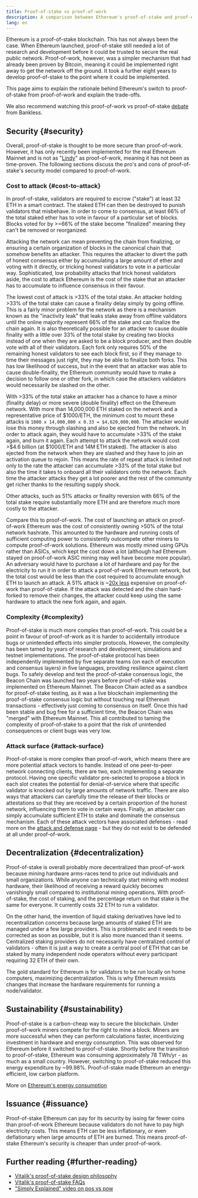 ```yaml
---
title: Proof-of-stake vs proof-of-work
description: A comparison between Ethereum's proof-of-stake and proof-of-work based consensus mechanism
lang: en
---
```


Ethereum is a proof-of-stake blockchain. This has not always been the case. When Ethereum launched, proof-of-stake still needed a lot of research and development before it could be trusted to secure the real public network. Proof-of-work, however, was a simpler mechanism that had already been proven by Bitcoin, meaning it could be implemented right away to get the network off the ground. It took a further eight years to develop proof-of-stake to the point where it could be implemented.

This page aims to explain the rationale behind Ethereum's switch to proof-of-stake from proof-of-work and explain the trade-offs.

We also recommend watching this proof-of-work vs proof-of-stake [debate](https://www.youtube.com/watch?v=1m12zgJ42dI&t=3410s) from Bankless.

## Security {#security}

Overall, proof-of-stake is thought to be more secure than proof-of-work. However, it has only recently been implemented for the real Ethereum Mainnet and is not as "[Lindy](https://en.wikipedia.org/wiki/Lindy_effect)" as proof-of-work, meaning it has not been as time-proven. The following sections discuss the pro's and cons of proof-of-stake's security model compared to proof-of-work.

### Cost to attack {#cost-to-attack}

In proof-of-stake, validators are required to escrow ("stake") at least 32 ETH in a smart contract. The staked ETH can then be destroyed to punish validators that misbehave. In order to come to consensus, at least 66% of the total staked ether has to vote in favour of a particular set of blocks. Blocks voted for by >=66% of the stake become "finalized" meaning they can't be removed or reorganized.

Attacking the network can mean preventing the chain from finalizing, or ensuring a certain organization of blocks in the canonical chain that somehow benefits an attacker. This requires the attacker to divert the path of honest consensus either by accumulating a large amount of ether and voting with it directly, or tricking honest validators to vote in a particular way. Sophisticated, low probability attacks that trick honest validators aside, the cost to attack Ethereum is the cost of the stake that an attacker has to accumulate to influence consensus in their favour.

The lowest cost of attack is >33% of the total stake. An attacker holding >33% of the total stake can cause a finality delay simply by going offline. This is a fairly minor problem for the network as there is a mechanism known as the "inactivity leak" that leaks stake away from offline validators until the online majority represent 66% of the stake and can finalize the chain again. It is also theoretically possible for an attacker to cause double finality with a little over 33% of the total stake by creating two blocks instead of one when they are asked to be a block producer, and then double vote with all of their validators. Each fork only requires 50% of the remaining honest validators to see each block first, so if they manage to time their messages just right, they may be able to finalize both forks. This has low likelihood of success, but in the event that an attacker was able to cause double-finality, the Ethereum community would have to make a decision to follow one or other fork, in which case the attackers validators would necessarily be slashed on the other.

With >33% of the total stake an attacker has a chance to have a minor (finality delay) or more severe (double finality) effect on the Ethereum network. With more than 14,000,000 ETH staked on the network and a representative price of $1000/ETH, the minimum cost to mount these attacks is `1000 x 14,000,000 x 0.33 = $4,620,000,000`. The attacker would lose this money through slashing and also be ejected from the network. In order to attack again, they would have to accumulate >33% of the stake again, and burn it again. Each attempt to attack the network would cost >$4.6 billion (at $1000/ETH and 14M ETH staked). The attacker is also ejected from the network when they are slashed and they have to join an activation queue to rejoin. This means the rate of repeat attack is limited not only to the rate the attacker can accumulate >33% of the total stake but also the time it takes to onboard all their validators onto the network. Each time the attacker attacks they get a lot poorer and the rest of the community get richer thanks to the resulting supply shock.

Other attacks, such as 51% attacks or finality reversion with 66% of the total stake require substantially more ETH and are therefore much more costly to the attacker.

Compare this to proof-of-work. The cost of launching an attack on proof-of-work Ethereum was the cost of consistently owning >50% of the total network hashrate. This amounted to the hardware and running costs of sufficient computing power to consistently outcompete other miners to compute proof-of-work solutions. Ethereum was mostly mined using GPUs rather than ASICs, which kept the cost down a lot (although had Ethereum stayed on proof-of-work ASIC mining may well have become more popular). An adversary would have to purchase a lot of hardware and pay for the electricity to run it in order to attack a proof-of-work Ethereum network, but the total cost would be less than the cost required to accumulate enough ETH to launch an attack. A 51% attack is ~[20x less](https://youtu.be/1m12zgJ42dI?t=1562) expensive on proof-of-work than proof-of-stake. If the attack was detected and the chain hard-forked to remove their changes, the attacker could keep using the same hardware to attack the new fork again, and again.

### Complexity {#complexity}

Proof-of-stake is much more complex than proof-of-work. This could be a point in favour of proof-of-work as it is harder to accidentally introduce bugs or unintended effects into simpler protocols. However, the complexity has been tamed by years of research and development, simulations and testnet implementations. The proof-of-stake protocol has been independently implemented by five separate teams (on each of execution and consensus layers) in five languages, providing resilience against client bugs. To safely develop and test the proof-of-stake consensus logic, the Beacon Chain was launched two years before proof-of-stake was implemented on Ethereum Mainnet. The Beacon Chain acted as a sandbox for proof-of-stake testing, as it was a live blockchain implementing the proof-of-stake consensus logic but without touching real Ethereum transactions - effectively just coming to consensus on itself. Once this had been stable and bug free for a sufficient time, the Beacon Chain was "merged" with Ethereum Mainnet. This all contributed to taming the complexity of proof-of-stake to a point that the risk of unintended consequences or client bugs was very low.

### Attack surface {#attack-surface}

Proof-of-stake is more complex than proof-of-work, which means there are more potential attack vectors to handle. Instead of one peer-to-peer network connecting clients, there are two, each implementing a separate protocol. Having one specific validator pre-selected to propose a block in each slot creates the potential for denial-of-service where that specific validator is knocked out by large amounts of network traffic. There are also ways that attackers can carefully time the release of their blocks or attestations so that they are received by a certain proportion of the honest network, influencing them to vote in certain ways. Finally, an attacker can simply accumulate sufficient ETH to stake and dominate the consensus mechanism. Each of these attack vectors have associated defenses - read more on the [attack and defense page](/developers/docs/consensus-mechanisms/pos/attack-and-defense) - but they do not exist to be defended at all under proof-of-work.

## Decentralization {#decentralization}

Proof-of-stake is overall probably more decentralized than proof-of-work because mining hardware arms-races tend to price out individuals and small organizations. While anyone can technically start mining with modest hardware, their likelihood of receiving a reward quickly becomes vanishingly small compared to institutional mining operations. With proof-of-stake, the cost of staking, and the percentage return on that stake is the same for everyone. It currently costs 32 ETH to run a validator.

On the other hand, the invention of liquid staking derivatives have led to recentralization concerns because large amounts of staked ETH are managed under a few large providers. This is problematic and it needs to be corrected as soon as possible, but it is also more nuanced than it seems. Centralized staking providers do not necessarily have centralized control of validators - often it is just a way to create a central pool of ETH that can be staked by many independent node operators without every participant requiring 32 ETH of their own.

The gold standard for Ethereum is for validators to be run locally on home computers, maximizing decentralization. This is why Ethereum resists changes that increase the hardware requirements for running a node/validator.

## Sustainability {#sustainability}

Proof-of-stake is a carbon-cheap way to secure the blockchain. Under proof-of-work miners compete for the right to mine a block. Miners are more successful when they can perform calculations faster, incentivizing investment in hardware and energy consumption. This was observed for Ethereum before it switched to proof-of-stake. Shortly before the transition to proof-of-stake, Ethereum was consuming approximately 78 TWh/yr - as much as a small country. However, switching to proof-of-stake reduced this energy expenditure by ~99.98%. Proof-of-stake made Ethereum an energy-efficient, low carbon platform.

More on [Ethereum's energy consumption](/energy-consumption)

## Issuance {#issuance}

Proof-of-stake Ethereum can pay for its security by issing far fewer coins than proof-of-work Ethereum because validators do not have to pay high electricity costs. This means ETH can be less inflationary, or even deflationary when large amounts of ETH are burned. This means proof-of-stake Ethereum's security is cheaper than under proof-of-work.

## Further reading {#further-reading}

- [Vitalik's proof-of-stake design philosophy](https://medium.com/@VitalikButerin/a-proof-of-stake-design-philosophy-506585978d51)
- [Vitalik's proof-of-stake FAQs](https://vitalik.ca/general/2017/12/31/pos_faq.html#what-is-proof-of-stake)
- ["Simply Explained" video on pos vs pow](https://www.youtube.com/watch?v=M3EFi_POhps)

